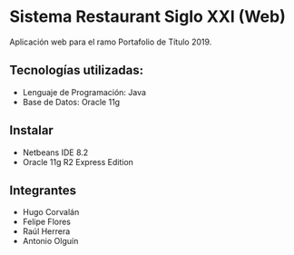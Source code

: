 # Sistema Restaurant Siglo XXI (Web)

Aplicación web para el ramo Portafolio de Título 2019.

## Tecnologías utilizadas:
- Lenguaje de Programación: Java
- Base de Datos: Oracle 11g

## Instalar
- Netbeans IDE 8.2
- Oracle 11g R2 Express Edition

## Integrantes
- Hugo Corvalán
- Felipe Flores
- Raúl Herrera
- Antonio Olguín
